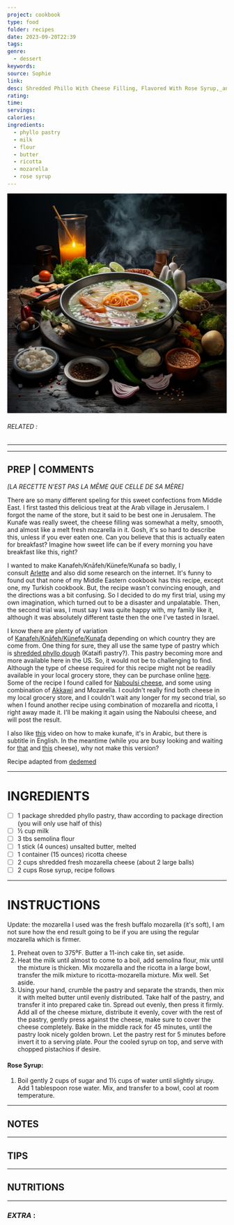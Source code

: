 ```yaml
---
project: cookbook
type: food
folder: recipes
date: 2023-09-20T22:39
tags: 
genre:
  - dessert
keywords: 
source: Sophie
link: 
desc: Shredded Phillo With Cheese Filling, Flavored With Rose Syrup,_and Top With Pistachios
rating: 
time: 
servings: 
calories: 
ingredients:
  - phyllo pastry
  - milk
  - flour
  - butter
  - ricotta
  - mozarella
  - rose syrup
---
```


![IMAGE](_default.png)

###### *RELATED* : 
---


---
## PREP | COMMENTS

_[LA RECETTE N’EST PAS LA MÊME QUE CELLE DE SA MÈRE]_

There are so many different speling for this sweet confections from Middle East. I first tasted this delicious treat at the Arab village in Jerusalem. I forgot the name of the store, but it said to be best one in Jerusalem. The Kunafe was really sweet, the cheese filling was somewhat a melty, smooth, and almost like a melt fresh mozarella in it. Gosh, it's so hard to describe this, unless if you ever eaten one. Can you believe that this is actually eaten for breakfast? Imagine how sweet life can be if every morning you have breakfast like this, right?

I wanted to make Kanafeh/Knāfeh/Künefe/Kunafa so badly, I consult [Arlette](http://phoeniciangourmet.blogspot.com/) and also did some research on the internet. It's funny to found out that none of my Middle Eastern cookbook has this recipe, except one, my Turkish cookbook. But, the recipe wasn't convincing enough, and the directions was a bit confusing. So I decided to do my first trial, using my own imagination, which turned out to be a disaster and unpalatable. Then, the second trial was, I must say I was quite happy with, my family like it, although it was absolutely different taste then the one I've tasted in Israel.

I know there are plenty of variation of [Kanafeh/Knāfeh/Künefe/Kunafa](http://en.wikipedia.org/wiki/Kanafeh) depending on which country they are come from. One thing for sure, they all use the same type of pastry which is [shredded phyllo dough](http://www.saveur.com/article/Kitchen/Shredded-Phyllo-Dough) (Kataifi pastry?). This pastry becoming more and more available here in the US. So, it would not be to challenging to find. Although the type of cheese required for this recipe might not be readily available in your local grocery store, they can be purchase online [here](http://mdgoods.com/productssearch.asp?cat=Dairy). Some of the recipe I found called for [Naboulsi cheese](http://en.wikipedia.org/wiki/Nabulsi_cheese), and some using combination of [Akkawi](http://en.wikipedia.org/wiki/Akkawi) and Mozarella. I couldn't really find both cheese in my local grocery store, and I couldn't wait any longer for my second trial, so when I found another recipe using combination of mozarella and ricotta, I right away made it. I'll be making it again using the Naboulsi cheese, and will post the result.

I also like [this](http://www.youtube.com/watch?v=NekSzNWex5o&feature=related) video on how to make kunafe, it's in Arabic, but there is subtitle in English. In the meantime (while you are busy looking and waiting for [that](http://en.wikipedia.org/wiki/Nabulsi_cheese) and [this](http://en.wikipedia.org/wiki/Akkawi) cheese), why not make this version?

Recipe adapted from [dedemed](http://www.dedemed.com/index.php/Dessert-Recipes/BEST-KANAFEH-RECIPE-KNAFEH-KUNEFE-RECIPE.html#axzz0kLKTng4r)

---
# INGREDIENTS

- [ ] 1 package shredded phyllo pastry, thaw according to package direction (you will only use half of this)
- [ ] ½ cup milk
- [ ] 3 tbs semolina flour
- [ ] 1 stick (4 ounces) unsalted butter, melted
- [ ] 1 container (15 ounces) ricotta cheese
- [ ] 2 cups shredded fresh mozarella cheese (about 2 large balls)
- [ ] 2 cups Rose syrup, recipe follows

---
# INSTRUCTIONS

Update: the mozarella I used was the fresh buffalo mozarella (it's soft), I am not sure how the end result going to be if you are using the regular mozarella which is firmer.

  
1. Preheat oven to 375⁰F. Butter a 11-inch cake tin, set aside.
2. Heat the milk until almost to come to a boil, add semolina flour, mix until the mixture is thicken. Mix mozarella and the ricotta in a large bowl, transfer the milk mixture to ricotta-mozarella mixture. Mix well. Set aside.
3. Using your hand, crumble the pastry and separate the strands, then mix it with melted butter until evenly distributed. Take half of the pastry, and transfer it into prepared cake tin. Spread out evenly, then press it firmly. Add all of the cheese mixture, distribute it evenly, cover with the rest of the pastry, gently press against the cheese, make sure to cover the cheese completely. Bake in the middle rack for 45 minutes, until the pastry look nicely golden brown. Let the pastry rest for 5 minutes before invert it to a serving plate. Pour the cooled syrup on top, and serve with chopped pistachios if desire.
    
#### Rose Syrup:

1. Boil gently 2 cups of sugar and 1½ cups of water until slightly sirupy. Add 1 tablespoon rose water. Mix, and transfer to a bowl, cool at room temperature.

---
## NOTES



---
## TIPS



---
## NUTRITIONS



---
### *EXTRA* :



